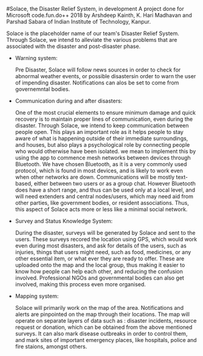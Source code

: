 #Solace, the Disaster Relief System, in development
A project done for Microsoft code.fun.do++ 2018 by Arshdeep Kainth, K. Hari Madhavan and Parshad Sabara of Indian Institute of Technology, Kanpur.

  Solace is the placeholder name of our team's Disaster Relief System. Through Solace, we intend to alleviate the various problems that are associated with the disaster and post-disaster phase.
  <ul>
  <li><p>Warning system:</p> 
      <p>Pre Disaster, Solace will follow news sources in order to check for abnormal weather events, or possible disastersin order to warn the user of impending disaster. Notifications can alos be set to come from governemntal bodies.</p></li>
    <li><p>Communication during and after disasters:</p>
        <p>One of the most crucial elements to ensure minimum damage and quick recovery is to maintain proper lines of communication, even during the disaster. Through Solace, we intend to keep communication between people open. This plays an important role as it helps people to stay aware of what is happening outside of their immediate surroundings, and houses, but also plays a psychological role by connecting people who would otherwise have been isolated. we mean to implement this by using the app to commence mesh networks between devices through Bluetooth. We have chosen Bluetooth, as it is a  very commonly used protocol, which is found in most devices, and is likely to work even when other networks are down. Communications will be mostly text-based, either between two users or as a group chat. However Bluetooth does have a short range, and thus can be used only at a local level, and will need extenders and central nodes/users, which may need aid from other parties, like government bodies, or resident associations. Thus, this aspect of Solace acts more or less like a minimal social network.</p></li>  
  <li><p>Survey and Status Knowledge System:</p> 
      <p>During the disaster, surveys will be generated by Solace and sent to the users. These surveys recored the location using GPS, which would work even during most disasters, and ask for details of the users, such as injuries, things that users might need, such as food, medicines, or any other essential item, or what ever they are ready to offer. These are uploaded onto the map and the local group, thus making it easier to know how people can help each other, and reducing the confusion involved. Professional NGOs and governmental bodies can also get involved, making this process even more organised.</p></li>
  <li><p>Mapping system:</p> 
      <p>Solace will primarily work on the map of the area. Notifications and alerts are pinpointed on the map through their locations. The map will operate on separate layers of data such as : disaster incidents, resource request or donation, which can be obtained from the above mentioned surveys. It can also mark disease outbreaks in order to control them, and mark sites of important emergency places, like hospitals, police and fire staions, amongst others.</p></li>
  </ul>
  

